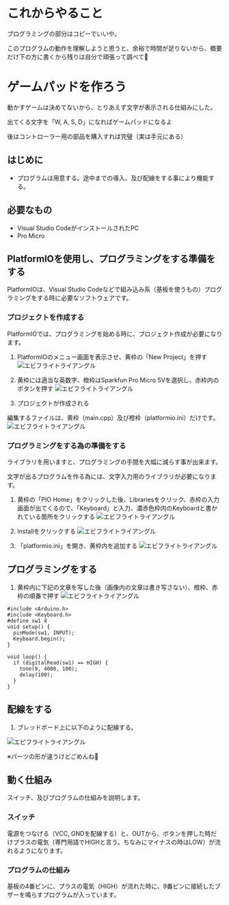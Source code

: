 # これからやること

プログラミングの部分はコピーでいいや。

このプログラムの動作を理解しようと思うと、余裕で時間が足りないから、概要だけ下の方に書くから残りは自分で頑張って調べて🌟


# ゲームパッドを作ろう

動かすゲームは決めてないから、とりあえず文字が表示される仕組みにした。

出てくる文字を「W, A, S, D」になればゲームパッドになるよ

後はコントローラー用の部品を購入すれば完璧（実は手元にある）


## はじめに

  * プログラムは用意する。途中までの導入、及び配線をする事により機能する。


## 必要なもの

  * Visual Studio CodeがインストールされたPC
  * Pro Micro


## PlatformIOを使用し、プログラミングをする準備をする

PlatformIOは、Visual Studio Codeなどで組み込み系（基板を使うもの）プログラミングをする時に必要なソフトウェアです。


### プロジェクトを作成する

PlatformIOでは、プログラミングを始める時に、プロジェクト作成が必要になります。

1. PlatformIOのメニュー画面を表示させ、黄枠の「New Project」を押す
![エビフライトライアングル](img/ArduinoTutorial4.png "サンプル")

2. 黄枠には適当な英数字、橙枠はSparkfun Pro Micro 5Vを選択し、赤枠内のボタンを押す
![エビフライトライアングル](img/ArduinoTutorial5.png "サンプル")

3. プロジェクトが作成される

編集するファイルは、黄枠（main.cpp）及び橙枠（platformio.ini）だけです。
![エビフライトライアングル](img/ArduinoTutorial6.png "サンプル")


### プログラミングをする為の準備をする

ライブラリを用いますと、プログラミングの手間を大幅に減らす事が出来ます。

文字が出るプログラムを作る為には、文字入力用のライブラリが必要になります。


1. 黄枠の「PIO Home」をクリックした後、Librariesをクリック、赤枠の入力画面が出てくるので、「Keyboard」と入力、濃赤色枠内のKeyboardと書かれている箇所をクリックする
![エビフライトライアングル](img/ArduinoTutorial7.png "サンプル")

2. Installをクリックする
![エビフライトライアングル](img/ArduinoTutorial8.png "サンプル")

3. 「platformio.ini」を開き、黄枠内を追加する
![エビフライトライアングル](img/ArduinoTutorial9.png "サンプル")


## プログラミングをする

1. 黄枠内に下記の文章を写した後（画像内の文章は書き写さない）、橙枠、赤枠の順番で押す
![エビフライトライアングル](img/ArduinoTutorial10.png "サンプル")

```
#include <Arduino.h>
#include <Keyboard.h>
#define sw1 4
void setup() {
  pinMode(sw1, INPUT);  
  Keyboard.begin();
}

void loop() {
  if (digitalRead(sw1) == HIGH) {
    tone(9, 4000, 100);
    delay(100);
  }
}

```

## 配線をする

1. ブレッドボード上に以下のように配線する。

![エビフライトライアングル](img/ArduinoTutorial_Haisen_spk.png "サンプル")

※パーツの形が違うけどごめんね🌟


## 動く仕組み

スイッチ、及びプログラムの仕組みを説明します。


### スイッチ

電源をつなげる（VCC, GNDを配線する）と、OUTから、ボタンを押した時だけプラスの電気（専門用語でHIGHと言う。ちなみにマイナスの時はLOW）が流れるようになります。


### プログラムの仕組み

基板の4番ピンに、プラスの電気（HIGH）が流れた時に、9番ピンに接続したブザーを鳴らすプログラムが入っています。

